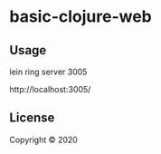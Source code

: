 # basic-clojure-web

## Usage

 lein ring server 3005

http://localhost:3005/


## License

Copyright © 2020
